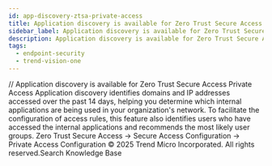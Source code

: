 ```yaml
---
id: app-discovery-ztsa-private-access
title: Application discovery is available for Zero Trust Secure Access Private Access
sidebar_label: Application discovery is available for Zero Trust Secure Access Private Access
description: Application discovery is available for Zero Trust Secure Access Private Access
tags:
  - endpoint-security
  - trend-vision-one
---
```


/*<![CDATA[*/ $('#title').html($('meta[name=map-description]').attr('content')); /*]]>*/ Application discovery is available for Zero Trust Secure Access Private Access Application discovery identifies domains and IP addresses accessed over the past 14 days, helping you determine which internal applications are being used in your organization's network. To facilitate the configuration of access rules, this feature also identifies users who have accessed the internal applications and recommends the most likely user groups. Zero Trust Secure Access → Secure Access Configuration → Private Access Configuration © 2025 Trend Micro Incorporated. All rights reserved.Search Knowledge Base